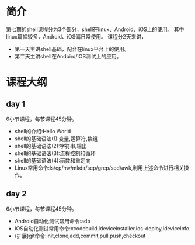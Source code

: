 # 简介


第七期的shell课程分为3个部分，shell在linux、Android、iOS上的使用。
其中linux篇幅较多，Android、iOS偏日常使用。
课程分2天来讲，
- 第一天主讲shell基础，配合在linux平台上的使用。
- 第二天主讲shell在Andoird/iOS测试上的应用。

# 课程大纲


## day 1

6小节课程，每节课程45分钟。
- shell的介绍:Hello World
- shell的基础语法(1):变量,运算符,数组
- shell的基础语法(2):字符串,输出
- shell的基础语法(3):流程控制和循环
- shell的基础语法(4):函数和重定向
- Linux常用命令:ls/cp/mv/mkdir/scp/grep/sed/awk,利用上述命令进行相关操作。


## day 2

6小节课程，每节课程45分钟。

- Android自动化测试常用命令:adb 
- iOS自动化测试常用命令:xcodebuild,ideviceinstaller,ios-deploy,ideviceinfo
- (扩展)git命令:init,clone,add,commit,pull,push,checkout
